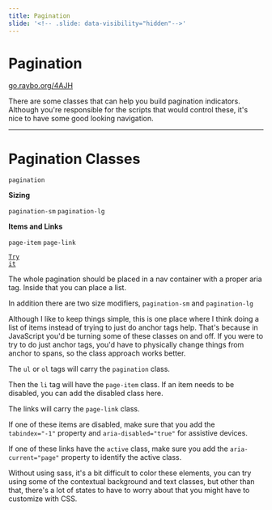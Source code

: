 ```yaml
---
title: Pagination
slide: '<!-- .slide: data-visibility="hidden"-->'
---
```


<!-- .slide: data-state="layout-title" class="bg-dark"-->

# Pagination

<div class="slide-link"><a href="https://go.raybo.org/4AJH"><i class="fab fa-slideshare"></i> go.raybo.org/4AJH</a></div>

> >

There are some classes that can help you build pagination indicators. Although you're responsible for the scripts that would control these, it's nice to have some good looking navigation.

---

# Pagination Classes

`pagination`

**Sizing**

`pagination-sm` `pagination-lg`

**Items and Links**

`page-item` `page-link`

<a href="https://codepen.io/planetoftheweb/pen/bGgxpyR?editors=1000" target="_blank"><code class="code-royal">Try it</code></a>

> >

The whole pagination should be placed in a nav container with a proper aria tag. Inside that you can place a list.

In addition there are two size modifiers, `pagination-sm` and `pagination-lg`

Although I like to keep things simple, this is one place where I think doing a list of items instead of trying to just do anchor tags help. That's because in JavaScript you'd be turning some of these classes on and off. If you were to try to do just anchor tags, you'd have to physically change things from anchor to spans, so the class approach works better.

The `ul` or `ol` tags will carry the `pagination` class.

Then the `li` tag will have the `page-item` class. If an item needs to be disabled, you can add the disabled class here.

The links will carry the `page-link` class.

If one of these items are disabled, make sure that you add the `tabindex="-1"` property and `aria-disabled="true"` for assistive devices.

If one of these links have the `active` class, make sure you add the `aria-current="page"` property to identify the active class.

Without using sass, it's a bit difficult to color these elements, you can try using some of the contextual background and text classes, but other than that, there's a lot of states to have to worry about that you might have to customize with CSS.
